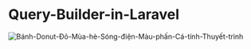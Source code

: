 # Query-Builder-in-Laravel
![Bánh-Donut-Đỏ-Mùa-hè-Sóng-điện-Màu-phấn-Cá-tính-Thuyết-trình](https://user-images.githubusercontent.com/10894516/98387178-496eda80-207b-11eb-91ca-7cbd942c5e9e.png)
